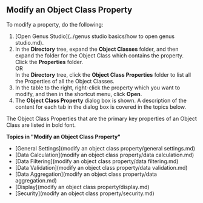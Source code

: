 ## Modify an Object Class Property

To modify a property, do the following:

1.  [Open Genus Studio](../genus studio basics/how to open genus studio.md).
2.  In the **Directory** tree, expand the **Object Classes** folder, and then expand the folder for the Object Class which contains the property. Click the **Properties** folder.  
    OR  
    In the **Directory** tree, click the **Object Class Properties** folder to list all the Properties of all the Object Classes.
3.  In the table to the right, right-click the property which you want to modify, and then in the shortcut menu, click **Open**.
4.  The **Object Class Property** dialog box is shown. A description of the content for each tab in the dialog box is covered in the topics below.

The Object Class Properties that are the primary key properties of an Object Class are listed in bold font.

**Topics in "Modify an Object Class Property"**
* [General Settings](modify an object class property/general settings.md)
* [Data Calculation](modify an object class property/data calculation.md)
* [Data Filtering](modify an object class property/data filtering.md)
* [Data Validation](modify an object class property/data validation.md)
* [Data Aggregation](modify an object class property/data aggregation.md)
* [Display](modify an object class property/display.md)
* [Security](modify an object class property/security.md)